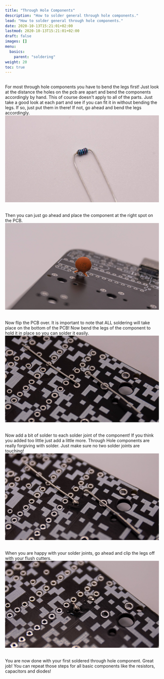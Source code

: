 ```yaml
---
title: "Through Hole Components"
description: "How to solder general through hole components."
lead: "How to solder general through hole components."
date: 2020-10-13T15:21:01+02:00
lastmod: 2020-10-13T15:21:01+02:00
draft: false
images: []
menu:
  basics:
    parent: "soldering"
weight: 20
toc: true
---
```


<br>For most through hole components you have to bend the legs first! Just look at the distance the holes on the pcb are apart and bend the components accordingly by hand.
This of course doesn't apply to all of the parts. Just take a good look at each part and see if you can fit it in without bending the legs. If so, just put them in there! If not, go ahead and bend the legs accordingly.
![resistorbend](resistorbend.jpg)

<br>Then you can just go ahead and place the component at the right spot on the PCB.
![cap-in-place](cap-in-place.jpg)

<br>Now flip the PCB over. It is important to note that ALL soldering will take place on the bottom of the PCB! Now bend the legs of the component to hold it in place so you can solder it easily.
![legs-bend](legs-bend.jpg)

<br>Now add a bit of solder to each solder joint of the component! If you think you added too little just add a little more. Through Hole components are really forgiving with solder. Just make sure no two solder joints are touching!
![legs-soldered](legs-soldered.jpg)

<br>When you are happy with your solder joints, go ahead and clip the legs off with your flush cutters.
![legs-clipped](legs-clipped.jpg)

<br>You are now done with your first soldered through hole component. Great job! You can repeat those steps for all basic components like the resistors, capacitors and diodes!